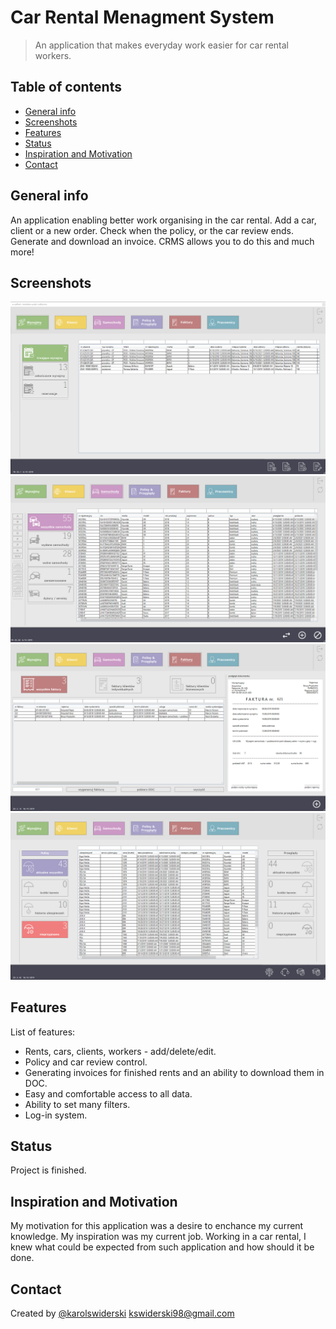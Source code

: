 # Car Rental Menagment System
> An application that makes everyday work easier for car rental workers.

## Table of contents
* [General info](#general-info)
* [Screenshots](#screenshots)
* [Features](#features)
* [Status](#status)
* [Inspiration and Motivation](#inspiration)
* [Contact](#contact)

## General info 
An application enabling better work organising in the car rental. Add a car, client or a new order. Check when the policy, or the car review ends. Generate and download an invoice. CRMS allows you to do this and much more!
## Screenshots
![screenshot1](./img/okno_wynajmy.png)
![screenshot2](./img/okno_samochody.png)
![screenshot3](./img/okno_faktury.png)
![screenshot4](./img/okno_polisy.png)

## Features
List of features:
* Rents, cars, clients, workers - add/delete/edit.
* Policy and car review control.
* Generating invoices for finished rents and an ability to download them in DOC.
* Easy and comfortable access to all data.
* Ability to set many filters.
* Log-in system.

## Status
Project is finished.

## Inspiration and Motivation
My motivation for this application was a desire to enchance my current knowledge. 
My inspiration was my current job. Working in a car rental, I knew what could be expected from such application and how should it be done.

## Contact
Created by [@karolswiderski](https://github.com/karolswiderski/) kswiderski98@gmail.com
